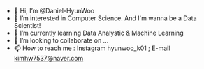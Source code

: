 - 👋 Hi, I’m @Daniel-HyunWoo
- 👀 I’m interested in Computer Science. And I'm wanna be a Data Scientist!
- 🌱 I’m currently learning Data Analystic & Machine Learning
- 💞️ I’m looking to collaborate on ...
- 📫 How to reach me : Instagram hyunwoo_k01 ; E-mail kimhw7537@naver.com

<!---
Daniel-HyunWoo/Daniel-HyunWoo is a ✨ special ✨ repository because its `README.md` (this file) appears on your GitHub profile.
You can click the Preview link to take a look at your changes.
--->

